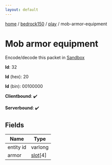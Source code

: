 ```yaml
---
layout: default
---
```


[home](/)  /  [bedrock150](/protocol/bedrock150)  /  [play](/protocol/bedrock150/play)  /  mob-armor-equipment

# Mob armor equipment

Encode/decode this packet in [Sandbox](../../../sandbox/bedrock150#Play.MobArmorEquipment)

**Id**: 32

**Id** (hex): 20

**Id** (bin): 00100000

**Clientbound**: ✔️

**Serverbound**: ✔️

## Fields

Name | Type
---|---
entity id | varlong
armor | [slot](/protocol/bedrock150/types/slot)[4]
